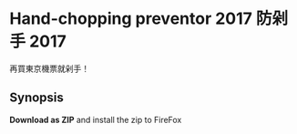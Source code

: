 # Hand-chopping preventor 2017 防剁手 2017

再買東京機票就剁手！

## Synopsis

**Download as ZIP** and install the zip to FireFox
